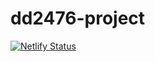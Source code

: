 # dd2476-project
[![Netlify Status](https://api.netlify.com/api/v1/badges/966fffe7-0705-4709-be9c-1d8b88f56c42/deploy-status)](https://app.netlify.com/sites/dazzling-einstein-023074/deploys)
